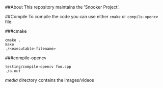##About
This repository maintains the 'Snooker Project'.

##Compile
To compile the code you can use either `cmake` or `compile-opencv` file.

###cmake
    
    cmake .
    make
    ./<executable-filename>

###compile-opencv
    
    testing/compile-opencv foo.cpp
    ./a.out

*media* directory contains the images/videos
